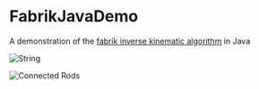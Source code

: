 # FabrikJavaDemo
A demonstration of the [fabrik inverse kinematic algorithm](https://www.sciencedirect.com/science/article/abs/pii/S1524070311000178?via%3Dihub) in Java

![String](https://user-images.githubusercontent.com/30124354/151080701-98c20458-1017-4a8e-af52-054a3d49ae33.gif)

![Connected Rods](https://user-images.githubusercontent.com/30124354/151080712-662d2697-d572-4726-bf0e-e89d770bf615.gif)
